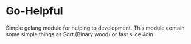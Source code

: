 # Go-Helpful
Simple golang module for helping to development. This module contain some simple things as Sort (Binary wood) or fast slice Join
